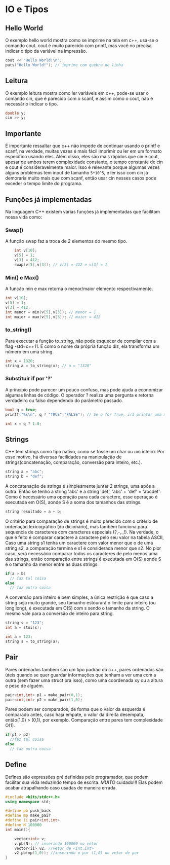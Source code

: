 IO e Tipos
==========


Hello World
-----------


O exemplo hello world mostra como se imprime na tela em c++, usa-se o comando cout. cout é muito parecido com printf, mas você no precisa indicar o tipo da variável na impressão. 
```cpp
cout << "Hello World!\n";
puts("Hello World!"); // imprime com quebra de linha
```

Leitura
-------

O exemplo leitura mostra como ler variáveis em c++, pode-se usar o comando cin, que é parecido com o scanf, e assim como o cout, não é necessário indicar o tipo.
```cpp
double y;
cin >> y;
```

Importante
----------

É importante ressaltar que c++ não impede de continuar usando o printf e scanf, na verdade, muitas vezes é mais fácil imprimir ou ler em um formato específico usando eles. Além disso, eles são mais rápidos que cin e cout, apesar de ambos terem complexidade constante, o tempo constante de cin e cout é consideravelmente maior. Isso é relevante porque algumas vezes alguns problemas tem input de tamanho ```5*10^5```, e ler isso com cin  já demoraria muito mais que com scanf, então usar cin nesses casos pode exceder o tempo limite do programa. 

Funções já implementadas
-------
Na linguagem C++ existem várias funções já implementadas que facilitam nossa vida como:
### Swap()
A função swap faz a troca de 2 elementos do mesmo tipo.
```cpp
	int v[10];
	v[5] = 1;   
	v[3] = 412;
	swap(v[5],v[3]); // v[5] = 412 e v[3] = 1
```

### Min() e Max()
A função min e max retorna o menor/maior elemento respectivamente.
```cpp
int v[10];
v[5] = 1;
v[3] = 412;
int menor = min(v[5],v[3]); // menor = 1
int maior = max(v[5],v[3]); // maior = 412
```
### to_string()
Para executar a função to_string, não pode esquecer de compilar com a flag -std=c++11. E como o nome da própria função diz, ela transforma um número em uma string.
```cpp
int x = 1320;
string a = to_string(x); // a = "1320"
```
### Substituir if por '?'
A princípio pode parecer um pouco confuso, mas pode ajuda a economizar algumas linhas de código. O operador ? realiza uma pergunta e retorna verdadeiro ou falso dependendo do parâmetro passado.
```cpp
bool q = true;
printf("%s\n", q ? "TRUE":"FALSE"); // Se q for True, irá printar uma msg escrito "TRUE" e "FALSE" caso contrário

int x = q ? 1:0;
```






Strings
------

C++ tem strings como tipo nativo,  como se fosse um char ou um inteiro. Por esse motivo, há diversas facilidades na manipulação de strings(concatenação, comparação, conversão para inteiro, etc.). 


```cpp
string a = "abc";
string b = "def";
```

A concatenação de strings é simplesmente juntar 2 strings, uma após a outra. Então se tenho a string 'abc' e a string 'def',
'abc' + 'def' = 'abcdef'. Como é necessário uma operação para cada caractere, esse operaçao é executada em O(S), aonde S é a soma dos tamanhos das strings.
```cpp
string resultado = a + b;
```


O critério para comparação de strings é muito parecido com o critério de ordenação lexicográfico (do dicionário), mas também funciona para sequencia de caracteres com caracteres especiais (?,-,.,!). Na verdade, o que é feito é comparar caractere à caractere pelo seu valor na tabela ASCII, Caso uma string s1 tenha um caractere com valor menor que o de uma string s2, a comparação termina e s1 é considerada menor que s2. No pior caso, será necessário comparar todos os caracteres de pelo menos uma das strings, então comparação entre strings é executada em O(S) aonde S é o tamanho da menor entre as duas strings.

```cpp
if(a > b)
  // faz tal coisa
else
  // faz outra coisa
```

A conversão para inteiro é bem simples, a única restrição é que caso a string seja muito grande, seu tamanho estourará o limite para inteiro (ou long long), é executada em O(S) com s sendo o tamanho da string. O mesmo vale para a conversão de inteiro para string.


```cpp
string s = "123";
int a = stoi(s);
```
```cpp
int a = 123;
string s = to_string(a);
```
Pair
----

Pares ordenados também são um tipo padrão do c++, pares ordenados são úteis quando se quer guardar informações que tenham a ver uma com a outra (sem fazer uma struct pra isso), como uma coordenada xy ou a altura e peso de alguém. 

```cpp
pair<int,int> p1 = make_pair(0,1);
pair<int,int> p2 = make_pair(1,0);
```
Pares podem ser comparados, de forma que o valor da esquerda é comparado antes, caso haja empate, o valor da direita desempata, então(1,0) > (0,1), por exemplo. Comparação entre pares tem complexidade O(1). 

```cpp
if(p1 > p2)
  //faz tal coisa
else
  // faz outra coisa
``` 
Define
-----
Defines são expressões pré definidas pelo programador, que podem facilitar sua vida reduzindo tempo de escrita. *MUITO* cuidado!!! Elas podem  acabar atrapalhando caso usadas de maneira errada.
```cpp
#include <bits/stdc++.h>
using namespace std;

#define pb push_back
#define mp make_pair
#define ii pair<int,int>
#define N 100000
int main(){

	vector<int> v;
	v.pb(N); // inserindo 100000 no vetor
	vector<ii> v2; //vetor de <int,int>
	v2.pb(mp(1,0)); //inserindo o par (1,0) no vetor de par
}
```
